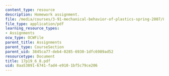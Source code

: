 ```yaml
---
content_type: resource
description: Homework assignment.
file: /media/courses/3-91-mechanical-behavior-of-plastics-spring-2007/8aa538916741fad4e9101bf5c79ce206_17p19_6_8.pdf
file_type: application/pdf
learning_resource_types:
- Assignments
ocw_type: OCWFile
parent_title: Assignments
parent_type: CourseSection
parent_uid: 3845ca77-deb4-0285-6930-1dfc6989ad52
resourcetype: Document
title: 17p19_6_8.pdf
uid: 8aa53891-6741-fad4-e910-1bf5c79ce206
---
```

